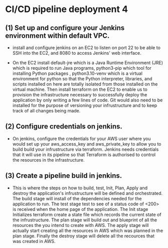<h1>CI/CD pipeline deployment 4 </h1>

<h2>(1) Set up and configure your Jenkins environment within default VPC.</h2>


- install and configure jenkins on an EC2 to listen on port 22 to be able to SSH into the EC2, and 8080 to access Jenkins' web interface.

- On the EC2 install default-jre which is a Java Runtime Environment (JRE) which is required to run Java programs, python3-pip which tool for installing Python packages ,
  python3.10-venv which is a virtual environment for python so that the Python interpreter, libraries, and scripts installed on here are totally isolated from those installed 
  on the virtual machine. Then install terraform on the EC2 to enable us to provision the infrastructure necessary to successfully deploy the application by only writing a few lines of code.
  Git would also need to be installed for the purpose of versioning your infrustructure and to keep track of all changes being made.
  
  
<h2>(2) Configure credentials on jenkins.</h2>

- On jenkins, configure the credentials for your AWS user where you would set up your aws_access_key and aws_private_key to allow you to build build your infrustructure via terraform. 
  Jenkins needs credentials that it will use in its pipeline so that Terraform is authorised to control the resources in the infrastructure.
  
<h2>(3) Create a pipeline build in jenkins.</h2>

- This is where the steps on how to build, test, Init, Plan, Apply and destroy the application's infrustructure will be defined and orchestrated. The build stage will install of the dependencies 
  needed for the application to run. The test stage test to see of a status code of <200> is received when the home page of the application. The Init stage Initializes terraform create a state file
  which records the current state of the infrustructure. The plan stage will build out and blueprint of all the resources the you intend to create with AWS. The apply stage will actually start creating
  all the resources in AWS which was planned in the plan stage. Finally the destroy stage will delete all the recources that was created in AWS. 
